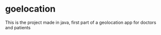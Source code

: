 # goelocation
This is the project made in java, first part of a geolocation app for doctors and patients 
